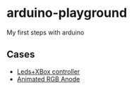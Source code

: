 # arduino-playground
My first steps with arduino

## Cases

* [Leds+XBox controller](https://github.com/ertrzyiks/arduino-playground/tree/master/leds-xbox)
* [Animated RGB Anode](https://github.com/ertrzyiks/arduino-playground/tree/master/rgb-anode)
